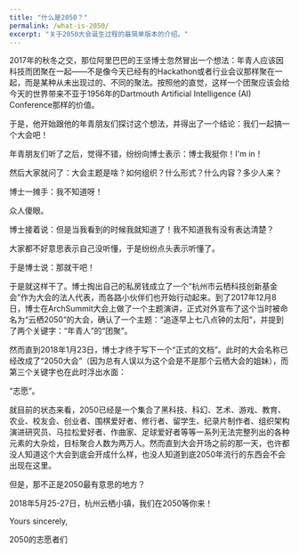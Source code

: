 ```yaml
---
title: "什么是2050？"
permalink: /what-is-2050/
excerpt: "关于2050大会诞生过程的最简单版本的介绍。"
---
```


2017年的秋冬之交，那位阿里巴巴的王坚博士忽然冒出一个想法：年青人应该因科技而团聚在一起——不是像今天已经有的Hackathon或者行业会议那样聚在一起，而是某种从未出现过的、不同的聚法。按照他的直觉，这样一个团聚应该会给今天的世界带来不亚于1956年的Dartmouth Artificial Intelligence (AI) Conference那样的价值。

于是，他开始跟他的年青朋友们探讨这个想法，并得出了一个结论：我们一起搞一个大会吧！

年青朋友们听了之后，觉得不错，纷纷向博士表示：博士我挺你！I'm in！

然后大家就问了：大会主题是啥？如何组织？什么形式？什么内容？多少人来？

博士一摊手：我不知道呀！

众人傻眼。

博士接着说：但是当我看到的时候我就知道了！我不知道我有没有表达清楚？

大家都不好意思表示自己没听懂，于是纷纷点头表示听懂了。

于是博士说：那就干吧！

于是就这样干了。博士掏出自己的私房钱成立了一个“杭州市云栖科技创新基金会”作为大会的法人代表，而各路小伙伴们也开始行动起来。到了2017年12月8日，博士在ArchSummit大会上做了一个主题演讲，正式对外宣布了这个当时被命名为“云栖2050”的大会，确认了一个主题：“追逐早上七八点钟的太阳”，并提到了两个关键字：“年青人”的“团聚”。

然而直到2018年1月23日，博士才终于写下一个“正式的文档”。此时的大会名称已经改成了“2050大会”（因为总有人误以为这个会是不是那个云栖大会的姐妹），而第三个关键字也在此时浮出水面：

“志愿”。

就目前的状态来看，2050已经是一个集合了黑科技、科幻、艺术、游戏、教育、农业、校友会、创业者、围棋爱好者、修行者、留学生、纪录片制作者、组织架构演进研究员、马拉松爱好者、作曲家、足球爱好者等等一系列无法完整列出的各种元素的大杂烩，目标聚合人数为两万人。然而直到大会开场之前的那一天，也许都没人知道这个大会到底会开成什么样，也没人知道到底2050年流行的东西会不会出现在这里。

但是，那不正是2050最有意思的地方？

2018年5月25-27日，杭州云栖小镇，我们在2050等你来！

Yours sincerely,

2050的志愿者们